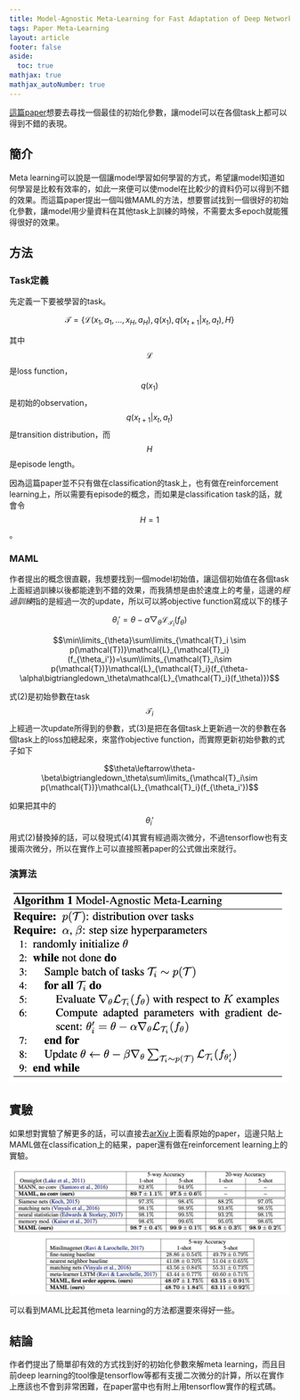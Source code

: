 ```yaml
---
title: Model-Agnostic Meta-Learning for Fast Adaptation of Deep Networks
tags: Paper Meta-Learning
layout: article
footer: false
aside:
  toc: true
mathjax: true
mathjax_autoNumber: true
---
```


[這篇paper](https://arxiv.org/pdf/1703.03400.pdf)想要去尋找一個最佳的初始化參數，讓model可以在各個task上都可以得到不錯的表現。

<!--more-->

## 簡介

Meta learning可以說是一個讓model學習如何學習的方式，希望讓model知道如何學習是比較有效率的，如此一來便可以使model在比較少的資料仍可以得到不錯的效果。而這篇paper提出一個叫做MAML的方法，想要嘗試找到一個很好的初始化參數，讓model用少量資料在其他task上訓練的時候，不需要太多epoch就能獲得很好的效果。

## 方法

### Task定義

先定義一下要被學習的task。

$$\mathcal{T}= \{ \mathcal{L}(x_1, a_1, ..., x_H, a_H), q(x_1), q(x_{t+1}|x_t, a_t), H\}$$

其中$$\mathcal{L}$$是loss function，$$q(x_1)$$是初始的observation，$$q(x_{t+1}\vert x_t, a_t)$$是transition distribution，而$$H$$是episode length。

因為這篇paper並不只有做在classification的task上，也有做在reinforcement learning上，所以需要有episode的概念，而如果是classification task的話，就會令$$H=1$$。

### MAML

作者提出的概念很直觀，我想要找到一個model初始值，讓這個初始值在各個task上面經過訓練以後都能達到不錯的效果，而我猜想是由於速度上的考量，這邊的*經過訓練*指的是經過一次的update，所以可以將objective function寫成以下的樣子

$$\theta_i'=\theta-\alpha\bigtriangledown_\theta \mathcal{L}_{\mathcal{T}_i}(f_\theta)$$

$$\min\limits_{\theta}\sum\limits_{\mathcal{T}_i \sim p(\mathcal{T})}\mathcal{L}_{\mathcal{T}_i}(f_{\theta_i'})=\sum\limits_{\mathcal{T}_i\sim p(\mathcal{T})}\mathcal{L}_{\mathcal{T}_i}(f_{\theta-\alpha\bigtriangledown_\theta\mathcal{L}_{\mathcal{T}_i}(f_\theta)})$$

式(2)是初始參數在task $$\mathcal{T}_i$$上經過一次update所得到的參數，式(3)是把在各個task上更新過一次的參數在各個task上的loss加總起來，來當作objective function，而實際更新初始參數的式子如下

$$\theta\leftarrow\theta-\beta\bigtriangledown_\theta\sum\limits_{\mathcal{T}_i\sim p(\mathcal{T})}\mathcal{L}_{\mathcal{T}_i}(f_{\theta_i'})$$

如果把其中的$$\theta_i'$$用式(2)替換掉的話，可以發現式(4)其實有經過兩次微分，不過tensorflow也有支援兩次微分，所以在實作上可以直接照著paper的公式做出來就行。

### 演算法

![Algorithm](maml-algorithm.png)

## 實驗

如果想對實驗了解更多的話，可以直接去[arXiv](https://arxiv.org/pdf/1703.03400.pdf)上面看原始的paper，這邊只貼上MAML做在classification上的結果，paper還有做在reinforcement learning上的實驗。

![Classification results](classification-results.png)

可以看到MAML比起其他meta learning的方法都還要來得好一些。

## 結論

作者們提出了簡單卻有效的方式找到好的初始化參數來解meta learning，而且目前deep learning的tool像是tensorflow等都有支援二次微分的計算，所以在實作上應該也不會到非常困難，在paper當中也有附上用tensorflow實作的程式碼。
